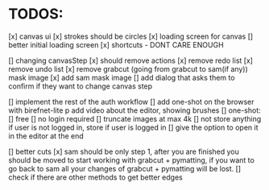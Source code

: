 # TODOS:
[x] canvas ui
[x] strokes should be circles
[x] loading screen for canvas
[] better initial loading screen
[x] shortcuts - DONT CARE ENOUGH

[] changing canvasStep
 [x] should remove actions
 [x] remove redo list
 [x] remove undo list
 [x] remove grabcut (going from grabcut to sam(if any)) mask image
 [x] add sam mask image
 [] add dialog that asks them to confirm if they want to change canvas step

[] implement the rest of the auth workflow
[] add one-shot on the browser with birefnet-lite
p add video about the editor, showing brushes
[] one-shot:
    [] free
    [] no login required
    [] truncate images at max 4k
    [] not store anything if user is not logged in, store if user is logged in
    [] give the option to open it in the editor at the end

[] better cuts
    [x] sam should be only step 1, after you are finished you should be moved
    to start working with grabcut + pymatting, if you want to go back to sam
    all your changes of grabcut + pymatting will be lost.
    [] check if there are other methods to get better edges
